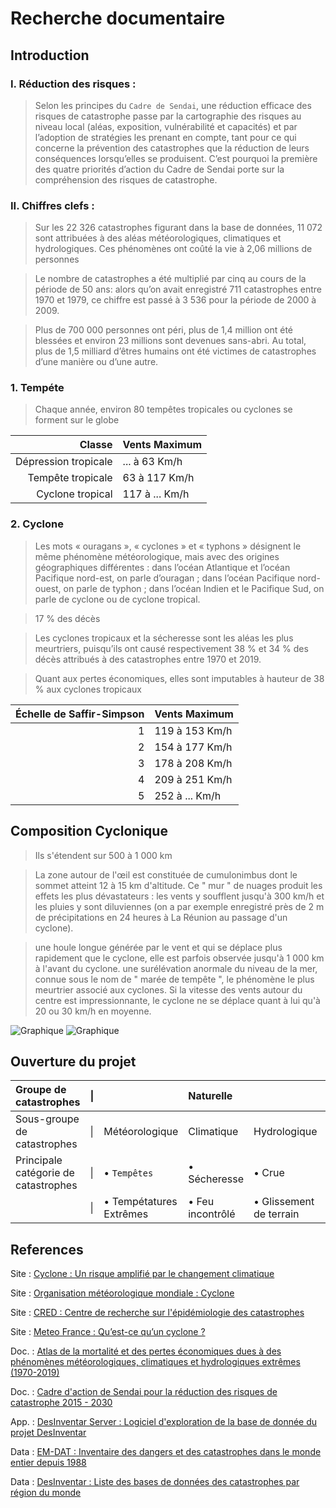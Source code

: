 # Recherche documentaire

## Introduction

### I. Réduction des risques :
> Selon les principes du `Cadre de Sendai`, une réduction efficace des risques de catastrophe passe par la cartographie des risques au niveau local (aléas, exposition, vulnérabilité et capacités) et par l’adoption de stratégies les prenant en compte, tant pour ce qui concerne la prévention des catastrophes que la réduction de leurs conséquences lorsqu’elles se produisent. C’est pourquoi la première des quatre priorités d’action du Cadre de Sendai porte sur la compréhension des risques de catastrophe.

### II. Chiffres clefs :
> Sur les 22 326 catastrophes figurant dans la base de données, 11 072 sont attribuées à des aléas météorologiques,
climatiques et hydrologiques. Ces phénomènes ont coûté la vie à 2,06 millions de personnes

> Le nombre de catastrophes a été multiplié par cinq au cours de la période de 50 ans: alors qu’on avait enregistré 711 catastrophes entre 1970 et 1979, ce chiffre est passé à 3 536 pour la période de 2000 à 2009.

> Plus de 700 000 personnes ont péri, plus de 1,4 million ont été blessées et environ 23 millions sont devenues sans-abri. Au total, plus de 1,5 milliard d’êtres humains ont été victimes de catastrophes d’une manière ou d’une autre.

### 1. Tempéte 
> Chaque année, environ 80 tempêtes tropicales ou cyclones se forment sur le globe


| Classe               | Vents Maximum  | 
| -------------------: | :------------- |
| Dépression tropicale | ... à 63 Km/h  |
| Tempête tropicale    | 63 à 117 Km/h  |
| Cyclone tropical     | 117 à ... Km/h |


### 2. Cyclone 

> Les mots « ouragans », « cyclones » et « typhons » désignent le même phénomène météorologique, mais avec des origines géographiques différentes : dans l’océan Atlantique et l’océan Pacifique nord-est, on parle d’ouragan ; dans l’océan Pacifique nord-ouest, on parle de typhon ; dans l’océan Indien et le Pacifique Sud, on parle de cyclone ou de cyclone tropical.

> 17 % des décès

> Les cyclones tropicaux et la sécheresse sont les aléas les plus meurtriers, puisqu’ils ont causé respectivement 38 % et 34 % des décès attribués à des catastrophes entre 1970 et 2019.

> Quant aux pertes économiques, elles sont imputables à hauteur de 38 % aux cyclones tropicaux

| Échelle de Saffir-Simpson | Vents Maximum  |
| ------------------------: | :------------- |
| 1                         | 119 à 153 Km/h |
| 2                         | 154 à 177 Km/h |
| 3                         | 178 à 208 Km/h |
| 4                         | 209 à 251 Km/h |
| 5                         | 252 à ... Km/h |

## Composition Cyclonique 
 
> Ils s'étendent sur 500 à 1 000 km

> La zone autour de l'œil est constituée de cumulonimbus dont le sommet atteint 12 à 15 km d'altitude. Ce " mur " de nuages produit les effets les plus dévastateurs : les vents y soufflent jusqu'à 300 km/h et les pluies y sont diluviennes (on a par exemple enregistré près de 2 m de précipitations  en 24 heures à La Réunion au passage d'un cyclone).

> une houle longue générée par le vent et qui se déplace plus rapidement que le cyclone, elle est parfois observée jusqu'à 1 000 km à l'avant du cyclone.
> une surélévation anormale du niveau de la mer, connue sous le nom de " marée de tempête ", le phénomène le plus meurtrier associé aux cyclones.
> Si la vitesse des vents autour du centre est impressionnante, le cyclone ne se déplace quant à lui qu'à 20 ou 30 km/h en moyenne.

![Graphique](https://meteofrance.com/sites/meteofrance.com/files/styles/lightbox_style/public/images/editorial/Cyclone-Hemisphere%20Nord.jpg?itok=hLMFOYV1)
![Graphique](https://meteofrance.com/sites/meteofrance.com/files/styles/free_crop/public/images/editorial/Coupe%20verticale-cyclone.jpg?itok=mIsLG5NM)

## Ouverture du projet 

| Groupe de catastrophes               |  \|  |                         | Naturelle        |                         |  \|  |             | Technologique |                |
| :----------------------------------- | ---- | :---------------------- | :--------------- | ----------------------- | ---- | :---------- | :-----------: | -------------- |
| Sous-groupe de catastrophes          |  \|  | Météorologique          | Climatique       | Hydrologique            |  \|  |  Biologique | Géophysique   | Extraterrestre |
| Principale catégorie de catastrophes |  \|  | • ```Tempêtes```        | • Sécheresse     | • Crue                  |  \|  |             |               |                |
|                                      |  \|  | • Tempétatures Extrêmes | • Feu incontrôlé | • Glissement de terrain |  \|  |             |               |                |


## References 

Site : [Cyclone : Un risque amplifié par le changement climatique](https://www.georisques.gouv.fr/minformer-sur-un-risque/cyclone#)

Site : [Organisation météorologique mondiale : Cyclone](https://public.wmo.int/en/search?search_api_views_fulltext=cyclone)

Site : [CRED : Centre de recherche sur l'épidémiologie des catastrophes](https://www.cred.be)

Site : [Meteo France : Qu’est-ce qu’un cyclone ?](https://meteofrance.com/comprendre-la-meteo/le-vent/les-cyclones)

Doc. : [Atlas de la mortalité et des pertes économiques dues à des phénomènes météorologiques, climatiques et hydrologiques extrêmes (1970-2019)](https://library.wmo.int/idurl/4/55396)

Doc. : [Cadre d'action de Sendai pour la réduction des risques de catastrophe 2015 - 2030](https://www.unisdr.org/files/43291_frenchsendaiframeworkfordisasterris.pdf)

App. : [DesInventar Server : Logiciel d'exploration de la base de donnée du projet DesInventar](https://www.desinventar.net/download.html)

Data : [EM-DAT : Inventaire des dangers et des catastrophes dans le monde entier depuis 1988](https://www.emdat.be)

Data : [DesInventar : Liste des bases de données des catastrophes par région du monde](https://www.desinventar.net/DesInventar/index.jsp)

